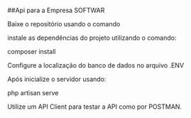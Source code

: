 ##Api para a Empresa SOFTWAR

Baixe o repositório usando o comando


instale as dependências do projeto utilizando o comando:

composer install

Configure a localização do banco de dados no arquivo .ENV

Após inicialize o servidor usando:

php artisan serve

Utilize um API Client para testar a API como por POSTMAN.